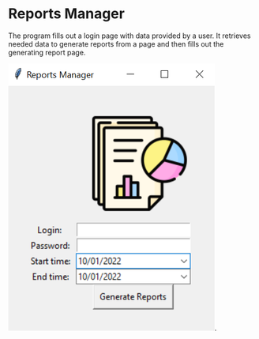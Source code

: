 # Reports Manager 

The program fills out a login page with data provided by a user. 
It retrieves needed data to generate reports from a page and then fills out the generating report page.     

![](app_photo.png "A GUI App").